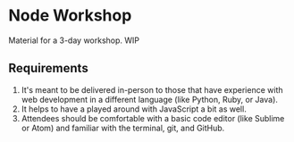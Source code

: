 # Node Workshop

Material for a 3-day workshop. WIP

## Requirements

1. It's meant to be delivered in-person to those that have experience with web development in a different language (like Python, Ruby, or Java).
1. It helps to have a played around with JavaScript a bit as well.
1. Attendees should be comfortable with a basic code editor (like Sublime or Atom) and familiar with the terminal, git, and GitHub.
